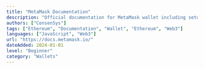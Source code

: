 ```yaml
---
title: "MetaMask Documentation"
description: "Official documentation for MetaMask wallet including setup, features, and developer integration"
authors: ["ConsenSys"]
tags: ["Ethereum", "Documentation", "Wallet", "Ethereum", "Web3"]
languages: ["JavaScript", "Web3"]
url: "https://docs.metamask.io/"
dateAdded: 2024-01-01
level: "Beginner"
category: "Wallets"
---
```

